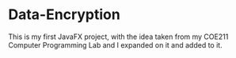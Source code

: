 # Data-Encryption
This is my first JavaFX project, with the idea taken from my COE211 Computer Programming Lab and I expanded on it and added to it.
